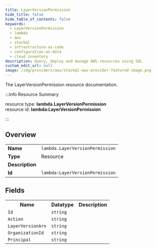 ```yaml
---
title: LayerVersionPermission
hide_title: false
hide_table_of_contents: false
keywords:
  - LayerVersionPermission
  - lambda
  - aws
  - stackql
  - infrastructure-as-code
  - configuration-as-data
  - cloud inventory
description: Query, deploy and manage AWS resources using SQL
custom_edit_url: null
image: /img/providers/aws/stackql-aws-provider-featured-image.png
---
```

The LayerVersionPermission resource documentation.

:::info Resource Summary

<div class="row">
<div class="providerDocColumn">
<span>resource type:&nbsp;<b>lambda.LayerVersionPermission</b></span><br />
<span>resource id:&nbsp;<b>lambda:LayerVersionPermission</b></span><br />
</div>
</div>

:::

## Overview
<table><tbody>
<tr><td><b>Name</b></td><td><code>lambda.LayerVersionPermission</code></td></tr>
<tr><td><b>Type</b></td><td>Resource</td></tr>
<tr><td><b>Description</b></td><td></td></tr>
<tr><td><b>Id</b></td><td><code>lambda:LayerVersionPermission</code></td></tr>
</tbody></table>

## Fields
<table><tbody>
<tr><th>Name</th><th>Datatype</th><th>Description</th></tr>
<tr><td><code>Id</code></td><td><code>string</code></td><td></td></tr><tr><td><code>Action</code></td><td><code>string</code></td><td></td></tr><tr><td><code>LayerVersionArn</code></td><td><code>string</code></td><td></td></tr><tr><td><code>OrganizationId</code></td><td><code>string</code></td><td></td></tr><tr><td><code>Principal</code></td><td><code>string</code></td><td></td></tr>
</tbody></table>